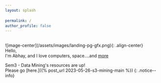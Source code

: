 ```yaml
---
layout: splash

permalink: /
author_profile: false
---
```


<br>
![image-center](/assets/images/landing-pg-gfx.png){: .align-center}

<div class="centered-container">
  <div class="hello">Hello,</div>
  <div class="introduction">
    I'm <span class="name">Abhay</span>, and
    <span class="emphasis">I love computers, space....and <a href="/about/">more</a></span>
  </div>
</div>




Sem3 - Data Mining's resources are up!\
Please go [here.]({% post_url 2023-05-26-s3-mining-main %})
{: .notice--info}








